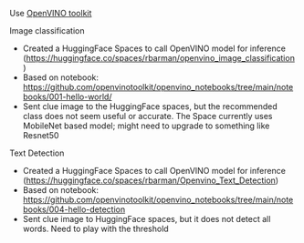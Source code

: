 Use [OpenVINO toolkit](https://github.com/openvinotoolkit)

Image classification
- Created a HuggingFace Spaces to call OpenVINO model for inference (https://huggingface.co/spaces/rbarman/openvino_image_classification)
- Based on notebook: https://github.com/openvinotoolkit/openvino_notebooks/tree/main/notebooks/001-hello-world/
- Sent clue image to the HuggingFace spaces, but the recommended class does not seem useful or accurate. The Space currently uses MobileNet based model; might need to upgrade to something like Resnet50


Text Detection
- Created a HuggingFace Spaces to call OpenVINO model for inference (https://huggingface.co/spaces/rbarman/Openvino_Text_Detection)
- Based on notebook: https://github.com/openvinotoolkit/openvino_notebooks/tree/main/notebooks/004-hello-detection
- Sent clue image to HuggingFace spaces, but it does not detect all words. Need to play with the threshold